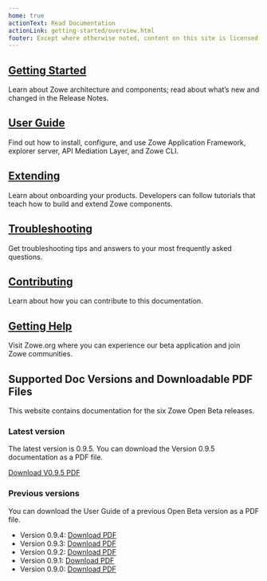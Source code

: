 ```yaml
---
home: true
actionText: Read Documentation
actionLink: getting-started/overview.html
footer: Except where otherwise noted, content on this site is licensed under a Creative Commons Attribution 4.0 International license.
---
```


<div class="features">
  <div class="feature">
    <h2><a href="./getting-started/overview.html">Getting Started</a></h2>
    <p>Learn about Zowe architecture and components; read about what’s new and changed in the Release Notes.</p>
  </div>
  <div class="feature">
    <h2><a href="./user-guide/installandconfig.html">User Guide</a></h2>
    <p>Find out how to install, configure, and use Zowe Application Framework, explorer server, API Mediation Layer, and Zowe CLI.</p>
  </div>
  <div class="feature">
    <h2><a href="./extend/extend-api/libertyAPI.html">Extending</a></h2>
    <p>Learn about onboarding your products. Developers can follow tutorials that teach how to build and extend Zowe components.</p>
  </div>
  <div class="feature">
    <h2><a href="./troubleshoot/troubleshootinstall.html">Troubleshooting</a></h2>
    <p>Get troubleshooting tips and answers to your most frequently asked questions.</p>
  </div>
  <div class="feature">
    <h2><a href="./contributing.html">Contributing</a></h2>
    <p>Learn about how you can contribute to this documentation.</p>
  </div>
  <div class="feature">
    <h2><a href="https://zowe.org/home/">Getting Help</a></h2>
    <p>Visit Zowe.org where you can experience our beta application and join Zowe communities.</p>  
  </div>
</div>

## Supported Doc Versions and Downloadable PDF Files

This website contains documentation for the six Zowe Open Beta releases.

### Latest version
The latest version is 0.9.5. You can download the Version 0.9.5 documentation as a PDF file.

[Download V0.9.5 PDF](https://github.com/zowe/docs-site/blob/master/docs/.vuepress/public/Zowe_User_Guide_0.9.5.pdf)

### Previous versions
You can download the User Guide of a previous Open Beta version as a PDF file.

- Version 0.9.4: [Download PDF](https://github.com/zowe/docs-site/blob/master/docs/.vuepress/public/Zowe_User_Guide_0.9.4.pdf)
- Version 0.9.3: [Download PDF](https://github.com/zowe/docs-site/blob/master/docs/.vuepress/public/Zowe_User_Guide_0.9.3.pdf)
- Version 0.9.2: [Download PDF](https://github.com/zowe/docs-site/blob/master/docs/.vuepress/public/Zowe_User_Guide_0.9.2.pdf)
- Version 0.9.1: [Download PDF](https://github.com/zowe/docs-site/blob/master/docs/.vuepress/public/Zowe_User_Guide_0.9.1.pdf)
- Version 0.9.0: [Download PDF](https://github.com/zowe/docs-site/blob/master/docs/.vuepress/public/Zowe_User_Guide_0.9.0.pdf)
